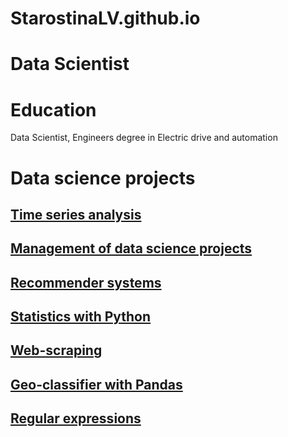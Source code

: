 # StarostinaLV.github.io
# Data Scientist

# Education
Data Scientist,
Engineers degree in Electric drive and automation

# Data science projects

## [Time series analysis](https://github.com/StarostinaLV/Time-series/tree/main)
## [Management of data science projects](https://github.com/StarostinaLV/Management-of-DS-projects)
## [Recommender systems](https://github.com/StarostinaLV/Recommender-systems)
## [Statistics with Python](https://github.com/StarostinaLV/Statistics-with-Python)
## [Web-scraping](https://github.com/StarostinaLV/Web-scraping/tree/main)
## [Geo-classifier with Pandas](https://github.com/StarostinaLV/Geo-classifier-with-Pandas)
## [Regular expressions](https://github.com/StarostinaLV/Regular-expressions)
